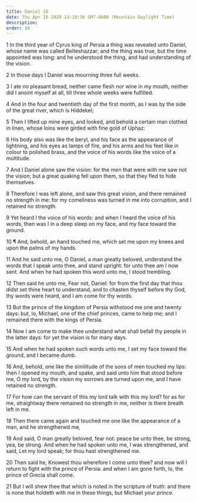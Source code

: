 ```yaml
---
title: Daniel 10
date: Thu Apr 16 2020 14:10:36 GMT-0600 (Mountain Daylight Time)
description: 
order: 10
---
```


<p>
  1 In the third year of Cyrus king of Persia a thing was revealed unto Daniel,
  whose name was called Belteshazzar; and the thing was true, but the time
  appointed was long: and he understood the thing, and had understanding of the
  vision.
</p>
<p>2 In those days I Daniel was mourning three full weeks.</p>
<p>
  3 I ate no pleasant bread, neither came flesh nor wine in my mouth, neither
  did I anoint myself at all, till three whole weeks were fulfilled.
</p>
<p>
  4 And in the four and twentieth day of the first month, as I was by the side
  of the great river, which is Hiddekel;
</p>
<p>
  5 Then I lifted up mine eyes, and looked, and behold a certain man clothed in
  linen, whose loins were girded with fine gold of Uphaz:
</p>
<p>
  6 His body also was like the beryl, and his face as the appearance of
  lightning, and his eyes as lamps of fire, and his arms and his feet like in
  colour to polished brass, and the voice of his words like the voice of a
  multitude.
</p>
<p>
  7 And I Daniel alone saw the vision: for the men that were with me saw not the
  vision; but a great quaking fell upon them, so that they fled to hide
  themselves.
</p>
<p>
  8 Therefore I was left alone, and saw this great vision, and there remained no
  strength in me: for my comeliness was turned in me into corruption, and I
  retained no strength.
</p>
<p>
  9 Yet heard I the voice of his words: and when I heard the voice of his words,
  then was I in a deep sleep on my face, and my face toward the ground.
</p>
<p>
  10 &#xB6; And, behold, an hand touched me, which set me upon my knees and upon
  the palms of my hands.
</p>
<p>
  11 And he said unto me, O Daniel, a man greatly beloved, understand the words
  that I speak unto thee, and stand upright: for unto thee am I now sent. And
  when he had spoken this word unto me, I stood trembling.
</p>
<p>
  12 Then said he unto me, Fear not, Daniel: for from the first day that thou
  didst set thine heart to understand, and to chasten thyself before thy God,
  thy words were heard, and I am come for thy words.
</p>
<p>
  13 But the prince of the kingdom of Persia withstood me one and twenty days:
  but, lo, Michael, one of the chief princes, came to help me; and I remained
  there with the kings of Persia.
</p>
<p>
  14 Now I am come to make thee understand what shall befall thy people in the
  latter days: for yet the vision is for many days.
</p>
<p>
  15 And when he had spoken such words unto me, I set my face toward the ground,
  and I became dumb.
</p>
<p>
  16 And, behold, one like the similitude of the sons of men touched my lips:
  then I opened my mouth, and spake, and said unto him that stood before me, O
  my lord, by the vision my sorrows are turned upon me, and I have retained no
  strength.
</p>
<span></span>
<p>
  17 For how can the servant of this my lord talk with this my lord? for as for
  me, straightway there remained no strength in me, neither is there breath left
  in me.
</p>
<p>
  18 Then there came again and touched me one like the appearance of a man, and
  he strengthened me,
</p>
<p>
  19 And said, O man greatly beloved, fear not: peace be unto thee, be strong,
  yea, be strong. And when he had spoken unto me, I was strengthened, and said,
  Let my lord speak; for thou hast strengthened me.
</p>
<p>
  20 Then said he, Knowest thou wherefore I come unto thee? and now will I
  return to fight with the prince of Persia: and when I am gone forth, lo, the
  prince of Grecia shall come.
</p>
<p>
  21 But I will shew thee that which is noted in the scripture of truth: and
  there is none that holdeth with me in these things, but Michael your prince.
</p>
